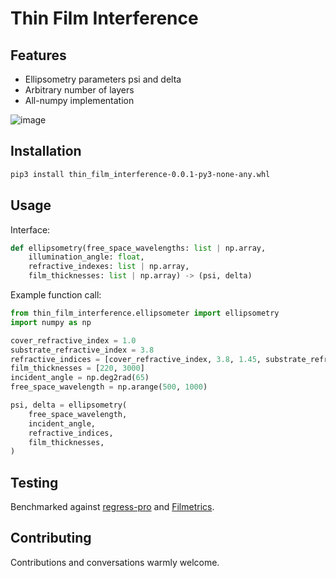 # Thin Film Interference

## Features

* Ellipsometry parameters psi and delta
* Arbitrary number of layers
* All-numpy implementation

![image](./example_figures/psi_delta.png)

## Installation

```sh
pip3 install thin_film_interference-0.0.1-py3-none-any.whl
```

## Usage

Interface:
```py
def ellipsometry(free_space_wavelengths: list | np.array,
    illumination_angle: float,
    refractive_indexes: list | np.array,
    film_thicknesses: list | np.array) -> (psi, delta)
```

Example function call:
```py
from thin_film_interference.ellipsometer import ellipsometry
import numpy as np

cover_refractive_index = 1.0
substrate_refractive_index = 3.8
refractive_indices = [cover_refractive_index, 3.8, 1.45, substrate_refractive_index]
film_thicknesses = [220, 3000]
incident_angle = np.deg2rad(65)
free_space_wavelength = np.arange(500, 1000)

psi, delta = ellipsometry(
    free_space_wavelength,
    incident_angle,
    refractive_indices,
    film_thicknesses,
)

```

## Testing

Benchmarked against [regress-pro](https://github.com/franko/regress-pro) and [Filmetrics](https://www.filmetrics.com/reflectance-calculator).

## Contributing

Contributions and conversations warmly welcome.